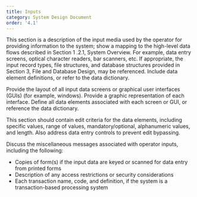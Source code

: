 ```yaml
---
title: Inputs
category: System Design Document
order: '4.1'
---
```


This section is a description of the input media used by the operator for providing information to the system; show a mapping to the high-level data flows described in Section 1 .2.1, System Overview.  For example, data entry screens, optical character readers, bar scanners, etc.  If appropriate, the input record types, file structures, and database structures provided in Section 3, File and Database Design, may be referenced.  Include data element definitions, or refer to the data dictionary.

Provide the layout of all input data screens or graphical user interfaces (GUIs) (for example, windows).  Provide a graphic representation of each interface.  Define all data elements associated with each screen or GUI, or reference the data dictionary.

This section should contain edit criteria for the data elements, including specific values, range of values, mandatory/optional, alphanumeric values, and length.  Also address data entry controls to prevent edit bypassing.

Discuss the miscellaneous messages associated with operator inputs, including the following:

- Copies of form(s) if the input data are keyed or scanned for data entry from printed forms
- Description of any access restrictions or security considerations
- Each transaction name, code, and definition, if the system is a transaction-based processing system
